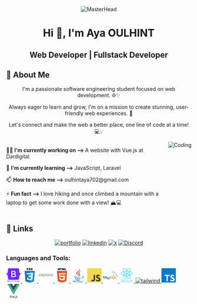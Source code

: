 <div align="center">
  <img src="https://user-images.githubusercontent.com/90236635/232446433-d5540fa2-fe28-4bb8-b929-cdb51fe61336.gif" alt="MasterHead">
</div>

<h1 align="center">Hi 👋, I'm Aya OULHINT</h1>
<h2 align="center">Web Developer | Fullstack Developer</h2>

## 🚀 About Me

<div align="center">
  <p>I'm a passionate software engineering student focused on web development. 🌐✨</p>
<p>Always eager to learn and grow, I'm on a mission to create stunning, user-friendly web experiences. 🚀</p>
<p>Let's connect and make the web a better place, one line of code at a time! 💻💡</p>
</div>

<div style="display: flex; align-items: flex-start; justify-content: space-between;">
  <div style="flex: 1; padding-right: 20px;">
    <p>👩‍💻 <strong>I'm currently working on --> </strong> A website with Vue.js at Dardigital</p>
    <p>🧠 <strong>I'm currently learning --> </strong> JavaScript, Laravel</p>
    <p>📫 <strong>How to reach me --> </strong> oulhintaya702@gmail.com</p>
    <p>⚡️ <strong>Fun fact --> </strong> I love hiking and once climbed a mountain with a laptop to get some work done with a view! 🏔️💻</p>
  </div>
  <div align="center">
    <img src="https://i.pinimg.com/originals/7e/02/d4/7e02d46ace448205435d8c10d66bbceb.gif" alt="Coding" style="width: 500px; height: auto;">
  </div>
</div>



## 🔗 Links

<div style="text-align: center;">

[![portfolio](https://img.shields.io/badge/my_portfolio-000?style=for-the-badge&logo=ko-fi&logoColor=white)](https://ayaoulhint.netlify.app/)
[![linkedin](https://img.shields.io/badge/linkedin-0A66C2?style=for-the-badge&logo=linkedin&logoColor=white)](https://www.linkedin.com/in/aya-oulhint-1b8884248)
[![x](https://img.shields.io/badge/x-000000?style=for-the-badge&logo=x&logoColor=white)](https://x.com/AOulhint39232)
[![Discord](https://img.shields.io/badge/Discord-5865F2?style=for-the-badge&logo=discord&logoColor=white)](https://Discordapp.com/users/980396553250426930)

</div>






<h3 align="left">Languages and Tools:</h3>
<p align="left">
  <a href="https://getbootstrap.com" target="_blank" rel="noreferrer">
    <img src="https://raw.githubusercontent.com/devicons/devicon/master/icons/bootstrap/bootstrap-plain-wordmark.svg" alt="bootstrap" width="40" height="40"/>
  </a>
  <a href="https://www.w3schools.com/css/" target="_blank" rel="noreferrer">
    <img src="https://raw.githubusercontent.com/devicons/devicon/master/icons/css3/css3-original-wordmark.svg" alt="css3" width="40" height="40"/>
  </a>
  <a href="https://expressjs.com" target="_blank" rel="noreferrer">
    <img src="https://raw.githubusercontent.com/devicons/devicon/master/icons/express/express-original-wordmark.svg" alt="express" width="40" height="40"/>
  </a>
  <a href="https://www.w3.org/html/" target="_blank" rel="noreferrer">
    <img src="https://raw.githubusercontent.com/devicons/devicon/master/icons/html5/html5-original-wordmark.svg" alt="html5" width="40" height="40"/>
  </a>
  <a href="https://www.java.com" target="_blank" rel="noreferrer">
    <img src="https://raw.githubusercontent.com/devicons/devicon/master/icons/java/java-original.svg" alt="java" width="40" height="40"/>
  </a>
  <a href="https://developer.mozilla.org/en-US/docs/Web/JavaScript" target="_blank" rel="noreferrer">
    <img src="https://raw.githubusercontent.com/devicons/devicon/master/icons/javascript/javascript-original.svg" alt="javascript" width="40" height="40"/>
  </a>
  <a href="https://www.mysql.com/" target="_blank" rel="noreferrer">
    <img src="https://raw.githubusercontent.com/devicons/devicon/master/icons/mysql/mysql-original-wordmark.svg" alt="mysql" width="40" height="40"/>
  </a>
  <a href="https://reactjs.org/" target="_blank" rel="noreferrer">
    <img src="https://raw.githubusercontent.com/devicons/devicon/master/icons/react/react-original-wordmark.svg" alt="react" width="40" height="40"/>
  </a>
  <a href="https://tailwindcss.com/" target="_blank" rel="noreferrer">
    <img src="https://www.vectorlogo.zone/logos/tailwindcss/tailwindcss-icon.svg" alt="tailwind" width="40" height="40"/>
  </a>
  <a href="https://www.typescriptlang.org/" target="_blank" rel="noreferrer">
    <img src="https://raw.githubusercontent.com/devicons/devicon/master/icons/typescript/typescript-original.svg" alt="typescript" width="40" height="40"/>
  </a>
  <a href="https://vuejs.org/" target="_blank" rel="noreferrer">
    <img src="https://raw.githubusercontent.com/devicons/devicon/master/icons/vuejs/vuejs-original-wordmark.svg" alt="vuejs" width="40" height="40"/>
  </a>
</p>
